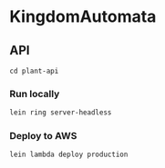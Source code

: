 # KingdomAutomata

## API
`cd plant-api`

### Run locally
```bash
lein ring server-headless
```

### Deploy to AWS
```bash
lein lambda deploy production
```
